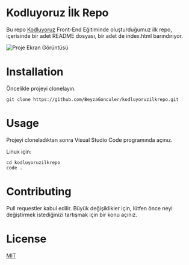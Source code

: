 # Kodluyoruz İlk Repo

Bu repo [Kodluyoruz](https://www.kodluyoruz.org/) Front-End Eğitiminde oluşturduğumuz ilk repo, içerisinde bir adet README dosyası, bir adet de index.html barındırıyor.

![Proje Ekran Görüntüsü](https://user-images.githubusercontent.com/96770787/188215163-fa81d906-87ea-42e7-9fae-2578f55d8ec1.png)


# Installation

Öncelikle projeyi clonelayın.


`git clone https://github.com/BeyzaGonculer/kodluyoruzilkrepo.git`



# Usage

Projeyi cloneladıktan sonra Visual Studio Code programında açınız.

Linux için:

```
cd kodluyoruzilkrepo
code .
```

# Contributing

Pull requestler kabul edilir. Büyük değişiklikler için, lütfen önce neyi değiştirmek istediğinizi tartışmak için bir konu açınız.

# License

[MIT](https://choosealicense.com/licenses/mit/)

